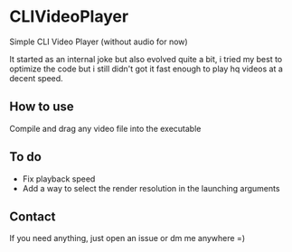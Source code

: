 # CLIVideoPlayer

Simple CLI Video Player (without audio for now)

It started as an internal joke but also evolved quite a bit, i tried my best to optimize the code but i still didn't got it fast enough to play hq videos at a decent speed.

## How to use

Compile and drag any video file into the executable

## To do

* Fix playback speed
* Add a way to select the render resolution in the launching arguments


## Contact

If you need anything, just open an issue or dm me anywhere =)